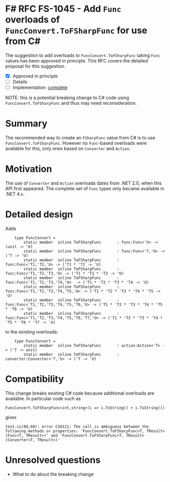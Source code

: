 # F# RFC FS-1045 - Add ``Func`` overloads of ``FuncConvert.ToFSharpFunc`` for use from C#

The suggestion to add overloads to ``FuncConvert.ToFSharpFunc`` taking ``Func`` values has been approved in principle.
This RFC covers the detailed proposal for this suggestion.

* [x] Approved in principle
* [ ] Details
* [ ] Implementation: [complete](https://github.com/Microsoft/visualfsharp/pull/3691)

NOTE: this is a potential breaking change to C# code using ``FuncConvert.ToFSharpFunc`` and thus may need reconsideration.

# Summary
[summary]: #summary

The recommended way to create an ``FSharpFunc`` value from C# is to use ``FuncConvert.ToFSharpFunc``.  However no ``Func``-based
overloads were available for this, only ones based on ``Converter`` and ``Action``.

# Motivation
[motivation]: #motivation

The use of ``Converter`` and ``Action`` overloads dates from .NET 2.0, when this API first appeared.  The complete set of ``Func``
types only became available in .NET 4.x.



# Detailed design
[design]: #detailed-design

Adds
```
    type FuncConvert = 
        static member  inline ToFSharpFunc       : func:Func<'U> -> (unit -> 'U)
        static member  inline ToFSharpFunc       : func:Func<'T,'U> -> ('T -> 'U)
        static member  inline ToFSharpFunc       : func:Func<'T1,'T2,'U> -> ('T1 * 'T2 -> 'U)
        static member  inline ToFSharpFunc       : func:Func<'T1,'T2,'T3,'U> -> ('T1 * 'T2 * 'T3 -> 'U)
        static member  inline ToFSharpFunc       : func:Func<'T1,'T2,'T3,'T4,'U>  -> ('T1 * 'T2 * 'T3 * 'T4 -> 'U)
        static member  inline ToFSharpFunc       : func:Func<'T1,'T2,'T3,'T4,'T5,'U> -> ('T1 * 'T2 * 'T3 * 'T4 * 'T5 -> 'U)
        static member  inline ToFSharpFunc       : func:Func<'T1,'T2,'T3,'T4,'T5,'T6,'U> -> ('T1 * 'T2 * 'T3 * 'T4 * 'T5 * 'T6 -> 'U)
        static member  inline ToFSharpFunc       : func:Func<'T1,'T2,'T3,'T4,'T5,'T6,'T7,'U> -> ('T1 * 'T2 * 'T3 * 'T4 * 'T5 * 'T6 * 'T7 -> 'U)

```
to the existing overloads:
```
    type FuncConvert = 
        static member  inline ToFSharpFunc       : action:Action<'T> -> ('T -> unit)
        static member  inline ToFSharpFunc       : converter:Converter<'T,'U> -> ('T -> 'U)
```


# Compatibility
[compatibility]: #compatibility

This change breaks existing C# code because additional overloads are available. In particular code such as 

    FuncConvert.ToFSharpFunc<int,string>(i => i.ToString() + i.ToString())

gives

    test.cs(89,60): error CS0121: The call is ambiguous between the following methods or properties: 'FuncConvert.ToFSharpFunc<T, TResult>(Func<T, TResult>)' and 'FuncConvert.ToFSharpFunc<T, TResult>(Converter<T, TResult>)'


# Unresolved questions
[unresolved]: #unresolved-questions

* What to do about the breaking change
